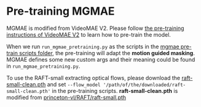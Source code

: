 # Pre-training MGMAE

MGMAE is modified from VideoMAE V2. Please follow [the pre-training instructions of VideoMAE V2](https://github.com/OpenGVLab/VideoMAEv2/blob/master/docs/PRETRAIN.md) to learn how to pre-train the model.

 When we run `run_mgmae_pretraining.py` as the scripts in the [mgmae pre-train scripts folder](/scripts/mgmae), the pre-training will adapt the **motion guided masking**.  MGMAE defines some new custom args and their meaning could be found in `run_mgmae_pretraining.py`.

 To use the RAFT-small extracting optical flows, please download the [raft-small-clean.pth](https://drive.google.com/file/d/1xkui_y3r1R39zCgPd-iZd15SneeeTBBt/view?usp=sharing) and set `--flow_model '/path/of/the/downloaded/raft-small-clean.pth'` in the pre-training scripts. **raft-small-clean.pth** is modified from [princeton-vl/RAFT/raft-small.pth](https://drive.google.com/drive/folders/1sWDsfuZ3Up38EUQt7-JDTT1HcGHuJgvT)

